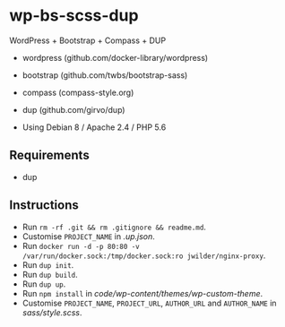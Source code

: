 # wp-bs-scss-dup

WordPress + Bootstrap + Compass + DUP

- wordpress (github.com/docker-library/wordpress)
- bootstrap (github.com/twbs/bootstrap-sass)
- compass (compass-style.org)
- dup (github.com/girvo/dup)

- Using Debian 8 / Apache 2.4 / PHP 5.6

## Requirements

- dup

## Instructions

- Run `rm -rf .git && rm .gitignore && readme.md`.
- Customise `PROJECT_NAME` in _.up.json_.
- Run `docker run -d -p 80:80 -v /var/run/docker.sock:/tmp/docker.sock:ro jwilder/nginx-proxy`.
- Run `dup init`.
- Run `dup build`.
- Run `dup up`.
- Run `npm install` in _code/wp-content/themes/wp-custom-theme_. 
- Customise `PROJECT_NAME`, `PROJECT_URL`, `AUTHOR_URL` and `AUTHOR_NAME` in _sass/style.scss_.
